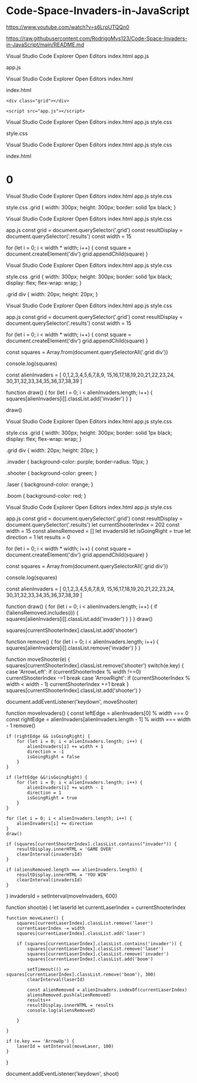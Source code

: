 # Code-Space-Invaders-in-JavaScript

https://www.youtube.com/watch?v=s6LrpUTQQn0 

https://raw.githubusercontent.com/RodrigoMvs123/Code-Space-Invaders-in-JavaScript/main/README.md

Visual Studio Code
Explorer 
Open Editors 
index.html
app.js

app.js

Visual Studio Code
Explorer 
Open Editors
index.html

index.html
<!DOCTYPE html>
<html lang="en">
<head>
    <meta charset="UTF-8">
    <meta name="viewport" content="width=device-width, initial-scale=1.0">
<title>Space Invaders</title>
</head>
<body>
    
    <div class="grid"></div>

    <script src="app.js"></script>
</body>
</html>

Visual Studio Code
Explorer 
Open Editors 
index.html
app.js
style.css

style.css

Visual Studio Code
Explorer 
Open Editors 
index.html
app.js
style.css

index.html
<!DOCTYPE html>
<html lang="en">
<head>
    <meta charset="UTF-8">
    <meta name="viewport" content="width=device-width, initial-scale=1.0">
    <title>Space Invaders</title>
    <link rel="stylesheet" href="style.css">
</head>
<body>
    <h1 class="results">0</h1>
    <div class="grid"></div>
    <script src="app.js"></script>
</body>
</html>

Visual Studio Code
Explorer 
Open Editors 
index.html
app.js
style.css

style.css
.grid {
    width: 300px;
    height: 300px;
    border: solid 1px black;
}

Visual Studio Code
Explorer 
Open Editors 
index.html
app.js
style.css

app.js
const grid = document.querySelector('.grid')
const resultDisplay = document.querySelector('.results')
const width = 15

for (let i = 0; i < width * width; i++) {
    const square = document.createElement('div')
    grid.appendChild(square)
}

Visual Studio Code
Explorer 
Open Editors 
index.html
app.js
style.css

style.css
.grid {
    width: 300px;
    height: 300px;
    border: solid 1px black;
    display: flex;
    flex-wrap: wrap;
}

.grid div {
    width: 20px;
    height: 20px;
}

Visual Studio Code
Explorer 
Open Editors 
index.html
app.js
style.css

app.js
const grid = document.querySelector('.grid')
const resultDisplay = document.querySelector('.results')
const width = 15

for (let i = 0; i < width * width; i++) {
    const square = document.createElement('div')
    grid.appendChild(square)
}

const squares = Array.from(document.querySelectorAll('.grid div'))

console.log(squares)

const alienInvaders = [
    0,1,2,3,4,5,6,7,8,9,
    15,16,17,18,19,20,21,22,23,24,
    30,31,32,33,34,35,36,37,38,39
]

function draw() {
    for (let i = 0; i < alienInvaders.length; i++) {
        squares[alienInvaders[i]].classList.add('invader')
    }
}

draw()

Visual Studio Code
Explorer 
Open Editors 
index.html
app.js
style.css

style.css
.grid {
    width: 300px;
    height: 300px;
    border: solid 1px black;
    display: flex;
    flex-wrap: wrap;
}

.grid div {
    width: 20px;
    height: 20px;
}

.invader {
    background-color: purple;
    border-radius: 10px;
}

.shooter {
    background-color: green;
}

.laser {
    background-color: orange;
}

.boom {
    background-color: red;
}

Visual Studio Code
Explorer 
Open Editors 
index.html
app.js
style.css

app.js
const grid = document.querySelector('.grid')
const resultDisplay = document.querySelector('.results')
let currentShooterIndex = 202
const width = 15
const aliensRemoved = []
let invadersId
let isGoingRight = true
let direction = 1
let results = 0 
    
for (let i = 0; i < width * width; i++) {
    const square = document.createElement('div')
    grid.appendChild(square)
}

const squares = Array.from(document.querySelectorAll('.grid div'))

console.log(squares)

const alienInvaders = [
    0,1,2,3,4,5,6,7,8,9,
    15,16,17,18,19,20,21,22,23,24,
    30,31,32,33,34,35,36,37,38,39
]

function draw() {
    for (let i = 0; i < alienInvaders.length; i++) {
        if (!aliensRemoved.includes(i)) {
            squares[alienInvaders[i]].classList.add('invader')
        }
    }
}
draw()

squares[currentShooterIndex].classList.add('shooter')

function remove() {
    for (let i = 0; i < alienInvaders.length; i++) {
        squares[alienInvaders[i]].classList.remove('invader')
    }
}

function moveShooter(e) {
    squares[currentShooterIndex].classList.remove('shooter')
    switch(e.key) {
        case 'ArrowLeft':
            if (currentShooterIndex % width !==0) currentShooterIndex -=1
            break 
        case 'ArrowRight':
            if (currentShooterIndex % width < width - 1) currentShooterIndex +=1
            break
    }
    squares[currentShooterIndex].classList.add('shooter')
}

document.addEventListener('keydown', moveShooter)

function moveInvaders() {
    const leftEdge = alienInvaders[0] % width === 0
    const rightEdge = alienInvaders[alienInvaders.length - 1] % width === width - 1
    remove()

    if (rightEdge && isGoingRight) {
        for (let i = 0; i < alienInvaders.length; i++) {
            alienInvaders[i] += width + 1
            direction = -1
            isGoingRight = false
        }        
    }

    if (leftEdge &&!isGoingRight) {
        for (let i = 0; i < alienInvaders.length; i++) {
            alienInvaders[i] += width - 1
            direction = 1
            isGoingRight = true
        }
    }

    for (let i = 0; i < alienInvaders.length; i++) {
        alienInvaders[i] += direction
    }
    draw()

    if (squares[currentShooterIndex].classList.contains("invader")) {
        resultDisplay.innerHTML = 'GAME OVER'
        clearInterval(invadersId)
    }

    if (aliensRemoved.length === alienInvaders.length) {
        resultDisplay.innerHTML = 'YOU WIN'
        clearInterval(invadersId)
    }

}
invadersId = setInterval(moveInvaders, 600)

function shoot(e) {
    let laserId
    let currentLaserIndex = currentShooterIndex

    function moveLaser() {
        squares[currentLaserIndex].classList.remove('laser')
        currentLaserIndex -= width
        squares[currentLaserIndex].classList.add('laser')

        if (squares[currentLaserIndex].classList.contains('invader')) {
            squares[currentLaserIndex].classList.remove('laser')
            squares[currentLaserIndex].classList.remove('invader')
            squares[currentLaserIndex].classList.add('boom')

            setTimeout(() => squares[currentLaserIndex].classList.remove('boom'), 300)
            clearInterval(laserId)

            const alienRemoved = alienInvaders.indexOf(currentLaserIndex)
            aliensRemoved.push(alienRemoved)
            results++
            resultDisplay.innerHTML = results
            console.log(aliensRemoved)

        }

    }

    if (e.key === 'ArrowUp') {
        laserId = setInterval(moveLaser, 100)
    }
}

document.addEventListener('keydown', shoot)












